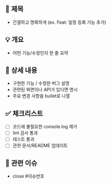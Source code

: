 ## 📌 제목

- 간결하고 명확하게 (ex. Feat: 일정 등록 기능 추가)

## 💡 개요

- 어떤 기능/수정인지 한 줄 요약

## 📝 상세 내용

- 구현한 기능 / 수정한 버그 설명
- 관련된 화면이나 API가 있다면 명시
- 주요 변경 사항을 bullet로 나열

## ✅ 체크리스트

- [ ] 코드에 불필요한 console.log 제거
- [ ] lint 검사 통과
- [ ] 테스트 통과
- [ ] 관련 문서/README 업데이트

## 🔗 관련 이슈

- close #이슈번호

